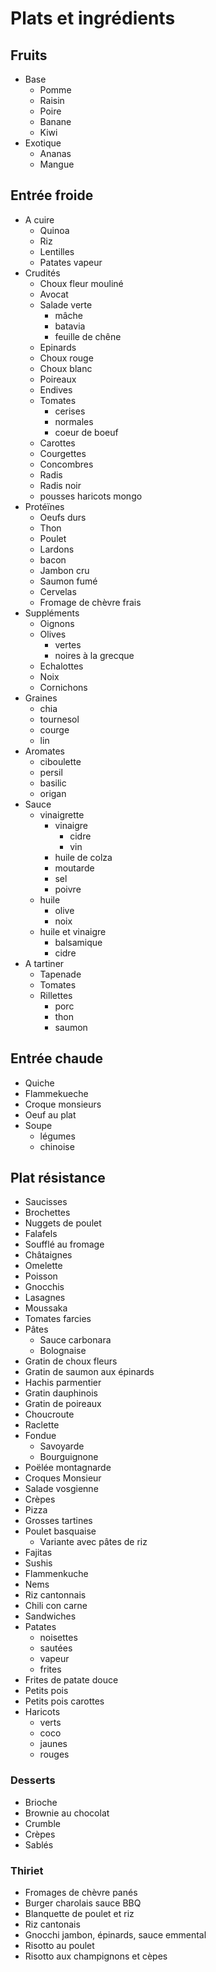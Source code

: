 # Plats et ingrédients

## Fruits

- Base
    - Pomme
    - Raisin
    - Poire
    - Banane
    - Kiwi
- Exotique
    - Ananas
    - Mangue

## Entrée froide

- A cuire
    - Quinoa
    - Riz
    - Lentilles
    - Patates vapeur
- Crudités
    - Choux fleur mouliné
    - Avocat
    - Salade verte
        - mâche
        - batavia
        - feuille de chêne
    - Epinards
    - Choux rouge
    - Choux blanc
    - Poireaux
    - Endives
    - Tomates
        - cerises
        - normales
        - coeur de boeuf
    - Carottes
    - Courgettes
    - Concombres
    - Radis
    - Radis noir
    - pousses haricots mongo
- Protéïnes
    - Oeufs durs
    - Thon
    - Poulet
    - Lardons
    - bacon
    - Jambon cru
    - Saumon fumé
    - Cervelas
    - Fromage de chèvre frais
- Suppléments
    - Oignons
    - Olives
        - vertes
        - noires à la grecque
    - Echalottes
    - Noix
    - Cornichons
- Graines
    - chia
    - tournesol
    - courge
    - lin
- Aromates
    - ciboulette
    - persil
    - basilic
    - origan
- Sauce
    - vinaigrette
        - vinaigre
            - cidre
            - vin
        - huile de colza
        - moutarde
        - sel
        - poivre
    - huile
        - olive
        - noix
    - huile et vinaigre 
        - balsamique
        - cidre
- A tartiner
    - Tapenade
    - Tomates
    - Rillettes
        - porc
        - thon
        - saumon

## Entrée chaude

- Quiche
- Flammekueche
- Croque monsieurs
- Oeuf au plat
- Soupe
    - légumes
    - chinoise

## Plat résistance

- Saucisses
- Brochettes
- Nuggets de poulet
- Falafels
- Soufflé au fromage
- Châtaignes
- Omelette
- Poisson
- Gnocchis
- Lasagnes
- Moussaka
- Tomates farcies
- Pâtes
    - Sauce carbonara
    - Bolognaise
- Gratin de choux fleurs
- Gratin de saumon aux épinards
- Hachis parmentier
- Gratin dauphinois
- Gratin de poireaux
- Choucroute
- Raclette
- Fondue
    - Savoyarde
    - Bourguignone
- Poëlée montagnarde
- Croques Monsieur
- Salade vosgienne
- Crèpes
- Pizza
- Grosses tartines
- Poulet basquaise
    - Variante avec pâtes de riz
- Fajitas
- Sushis
- Flammenkuche
- Nems
- Riz cantonnais
- Chili con carne
- Sandwiches
- Patates 
    - noisettes
    - sautées
    - vapeur
    - frites
- Frites de patate douce
- Petits pois
- Petits pois carottes
- Haricots
    - verts
    - coco
    - jaunes
    - rouges

### Desserts

- Brioche
- Brownie au chocolat
- Crumble
- Crèpes
- Sablés

### Thiriet

- Fromages de chèvre panés
- Burger charolais sauce BBQ
- Blanquette de poulet et riz
- Riz cantonais
- Gnocchi jambon, épinards, sauce emmental
- Risotto au poulet
- Risotto aux champignons et cèpes